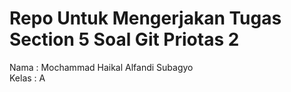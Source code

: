 # Repo Untuk Mengerjakan Tugas Section 5 Soal Git Priotas 2

Nama : Mochammad Haikal Alfandi Subagyo <br>
Kelas : A
